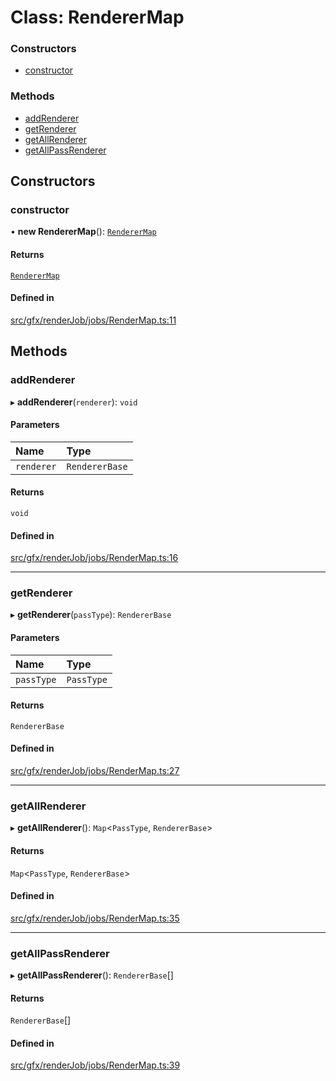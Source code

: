 # Class: RendererMap

### Constructors

- [constructor](RendererMap.md#constructor)

### Methods

- [addRenderer](RendererMap.md#addrenderer)
- [getRenderer](RendererMap.md#getrenderer)
- [getAllRenderer](RendererMap.md#getallrenderer)
- [getAllPassRenderer](RendererMap.md#getallpassrenderer)

## Constructors

### constructor

• **new RendererMap**(): [`RendererMap`](RendererMap.md)

#### Returns

[`RendererMap`](RendererMap.md)

#### Defined in

[src/gfx/renderJob/jobs/RenderMap.ts:11](https://github.com/Orillusion/orillusion/blob/main/src/gfx/renderJob/jobs/RenderMap.ts#L11)

## Methods

### addRenderer

▸ **addRenderer**(`renderer`): `void`

#### Parameters

| Name | Type |
| :------ | :------ |
| `renderer` | `RendererBase` |

#### Returns

`void`

#### Defined in

[src/gfx/renderJob/jobs/RenderMap.ts:16](https://github.com/Orillusion/orillusion/blob/main/src/gfx/renderJob/jobs/RenderMap.ts#L16)

___

### getRenderer

▸ **getRenderer**(`passType`): `RendererBase`

#### Parameters

| Name | Type |
| :------ | :------ |
| `passType` | `PassType` |

#### Returns

`RendererBase`

#### Defined in

[src/gfx/renderJob/jobs/RenderMap.ts:27](https://github.com/Orillusion/orillusion/blob/main/src/gfx/renderJob/jobs/RenderMap.ts#L27)

___

### getAllRenderer

▸ **getAllRenderer**(): `Map`\<`PassType`, `RendererBase`\>

#### Returns

`Map`\<`PassType`, `RendererBase`\>

#### Defined in

[src/gfx/renderJob/jobs/RenderMap.ts:35](https://github.com/Orillusion/orillusion/blob/main/src/gfx/renderJob/jobs/RenderMap.ts#L35)

___

### getAllPassRenderer

▸ **getAllPassRenderer**(): `RendererBase`[]

#### Returns

`RendererBase`[]

#### Defined in

[src/gfx/renderJob/jobs/RenderMap.ts:39](https://github.com/Orillusion/orillusion/blob/main/src/gfx/renderJob/jobs/RenderMap.ts#L39)

